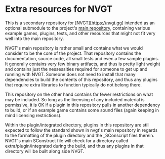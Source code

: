 # Extra resources for NVGT
This is a secondary repository for [NVGT][https://nvgt.gg] intended as an optional submodule to the project's [main repository](https://github.com/samtupy/nvgt), containing various example games, plugins, tests, and other resources that might not fit very well into the main repository.

NVGT's main repository is rather small and contains what we would consider to be the core of the project. That repository contains the documentation, source code, all small tests and even a few sample plugins. It generally contains very few binary artifacts, and thus is pretty light weight and contains just the nessessities required for someone to get up and running with NVGT. Someone does not need to install that many dependencies to build the contents of this repository, and thus any plugins that require extra libraries to function typically do not belong there.

This repository on the other hand contains far fewer restrictions on what may be included. So long as the licensing of any included material is permissive, it is OK if a plugin in this repository pulls in another dependency to build, or if an example game contains some sound files (again keeping in mind licensing restrictions).

Within the plugin/integrated directory, plugins in this repository are still expected to follow the standard shown in nvgt's main repository in regards to the formatting of the plugin directory and the _SConscript files therein. NVGT's main SConstruct file will check for a directory called extra/plugin/integrated during the build, and thus any plugins in that directory will be built along side NVGT.
